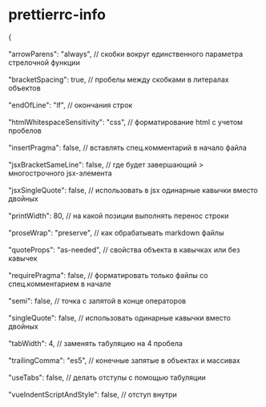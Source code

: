 # prettierrc-info

{\
\
    "arrowParens": "always", // скобки вокруг единственного параметра стрелочной функции\
    \
    "bracketSpacing": true, // пробелы между скобками в литералах объектов\
    \
    "endOfLine": "lf", // окончания строк\
    \
    "htmlWhitespaceSensitivity": "css", // форматирование html с учетом пробелов\
    \
    "insertPragma": false, // вставлять спец.комментарий в начало файла\
    \
    "jsxBracketSameLine": false, // где будет завершающий > многострочного jsx-элемента\
    \
    "jsxSingleQuote": false, // использовать в jsx одинарные кавычки вместо двойных\
    \
    "printWidth": 80, // на какой позиции выполнять перенос строки\
    \
    "proseWrap": "preserve", // как обрабатывать markdown файлы\
    \
    "quoteProps": "as-needed", // свойства объекта в кавычках или без кавычек\
    \
    "requirePragma": false, // форматировать только файлы со спец.комментарием в начале\
    \
    "semi": false, // точка с запятой в конце операторов\
    \
    "singleQuote": false, // использовать одинарные кавычки вместо двойных\
    \
    "tabWidth": 4, // заменять табуляцию на 4 пробела\
    \
    "trailingComma": "es5", // конечные запятые в объектах и массивах\
    \
    "useTabs": false, // делать отступы с помощью табуляции\
    \
    "vueIndentScriptAndStyle": false, // отступ внутри <script> и <style> в vue файлах\
    \
    "embeddedLanguageFormatting": "auto" // форматировать встроенный код\
    \
}
